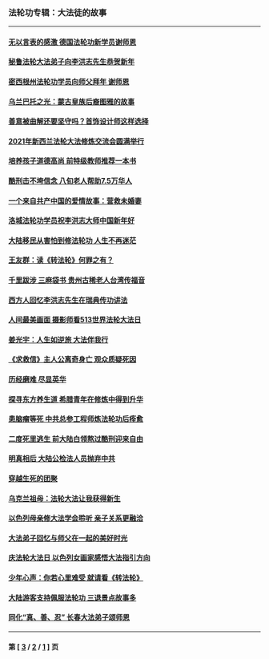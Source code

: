 ### 法轮功专辑：大法徒的故事
---
#### [无以言表的感激 德国法轮功新学员谢师恩](../../pages/nf1147481/n13543790.md?05070430) 
#### [秘鲁法轮大法弟子向李洪志先生恭贺新年](../../pages/nf1147481/n13540182.md?05070430) 
#### [密西根州法轮功学员向师父拜年 谢师恩](../../pages/nf1147481/n13538183.md?05070430) 
#### [乌兰巴托之光：蒙古皇族后裔图雅的故事](../../pages/nf1147481/n13155759.md?05070430) 
#### [善意被曲解还要坚守吗？首饰设计师这样选择](../../pages/nf1147481/n13077575.md?05070430) 
#### [2021年新西兰法轮大法修炼交流会圆满举行](../../pages/nf1147481/n13033149.md?05070430) 
#### [培养孩子道德高尚 前特级教师推荐一本书](../../pages/nf1147481/n12938640.md?05070430) 
#### [酷刑击不垮信念 八旬老人帮助7.5万华人](../../pages/nf1147481/n12880712.md?05070430) 
#### [一个来自共产中国的爱情故事：营救未婚妻](../../pages/nf1147481/n12778386.md?05070430) 
#### [洛城法轮功学员祝李洪志大师中国新年好](../../pages/nf1147481/n12724685.md?05070430) 
#### [大陆移民从害怕到修法轮功 人生不再迷茫](../../pages/nf1147481/n12414325.md?05070430) 
#### [王友群：读《转法轮》何罪之有？](../../pages/nf1147481/n12408647.md?05070430) 
#### [千里跋涉 三麻袋书 贵州古稀老人台湾传福音](../../pages/nf1147481/n12198750.md?05070430) 
#### [西方人回忆李洪志先生在瑞典传功讲法](../../pages/nf1147481/n12099607.md?05070430) 
#### [人间最美画面 摄影师看513世界法轮大法日](../../pages/nf1147481/n12094118.md?05070430) 
#### [姜光宇：人生如逆旅 大法伴我行](../../pages/nf1147481/n12088664.md?05070430) 
#### [《求救信》主人公离奇身亡 观众质疑死因](../../pages/nf1147481/n11845215.md?05070430) 
#### [历经磨难 尽显英华](../../pages/nf1147481/n11723297.md?05070430) 
#### [探寻东方养生道 希腊青年在修炼中得到升华](../../pages/nf1147481/n11494502.md?05070430) 
#### [患脑瘤等死 中共总参工程师炼法轮功后痊愈](../../pages/nf1147481/n11466682.md?05070430) 
#### [二度死里逃生 前大陆白领熬过酷刑迎来自由](../../pages/nf1147481/n11368594.md?05070430) 
#### [明真相后 大陆公检法人员抛弃中共](../../pages/nf1147481/n11358618.md?05070430) 
#### [穿越生死的团聚](../../pages/nf1147481/n11258922.md?05070430) 
#### [乌克兰祖母：法轮大法让我获得新生](../../pages/nf1147481/n11269457.md?05070430) 
#### [以色列母亲修大法学会聆听 亲子关系更融洽](../../pages/nf1147481/n11268195.md?05070430) 
#### [大法弟子回忆与师父在一起的美好时光](../../pages/nf1147481/n11267759.md?05070430) 
#### [庆法轮大法日 以色列女画家感悟大法指引方向](../../pages/nf1147481/n11267735.md?05070430) 
#### [少年心声：你若心里难受 就请看《转法轮》](../../pages/nf1147481/n11267496.md?05070430) 
#### [大陆游客支持佩服法轮功 三退景点故事多](../../pages/nf1147481/n11267378.md?05070430) 
#### [同化“真、善、忍” 长春大法弟子颂师恩](../../pages/nf1147481/n11266497.md?05070430) 

---
#### 第 [ [3](./3.md?05070430) / [2](./2.md?05070430) / [1](./1.md?05070430) ] 页

